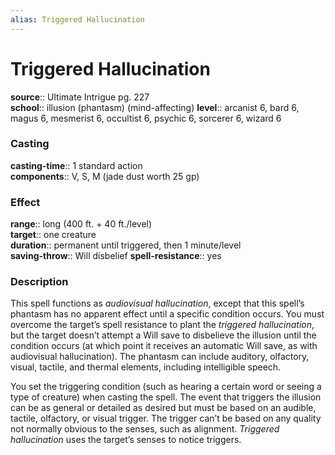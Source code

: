 ```yaml
---
alias: Triggered Hallucination
---
```


# Triggered Hallucination 

**source**:: Ultimate Intrigue pg. 227  
**school**:: illusion (phantasm) (mind-affecting)
**level**:: arcanist 6, bard 6, magus 6, mesmerist 6, occultist 6, psychic 6, sorcerer 6, wizard 6

### Casting 

**casting-time**:: 1 standard action  
**components**:: V, S, M (jade dust worth 25 gp)

### Effect 

**range**:: long (400 ft. + 40 ft./level)  
**target**:: one creature  
**duration**:: permanent until triggered, then 1 minute/level  
**saving-throw**:: Will disbelief
**spell-resistance**:: yes

### Description 

This spell functions as *audiovisual hallucination*, except that this spell’s phantasm has no apparent effect until a specific condition occurs. You must overcome the target’s spell resistance to plant the *triggered hallucination*, but the target doesn’t attempt a Will save to disbelieve the illusion until the condition occurs (at which point it receives an automatic Will save, as with audiovisual hallucination). The phantasm can include auditory, olfactory, visual, tactile, and thermal elements, including intelligible speech.  
  
You set the triggering condition (such as hearing a certain word or seeing a type of creature) when casting the spell. The event that triggers the illusion can be as general or detailed as desired but must be based on an audible, tactile, olfactory, or visual trigger. The trigger can’t be based on any quality not normally obvious to the senses, such as alignment. *Triggered hallucination* uses the target’s senses to notice triggers.
